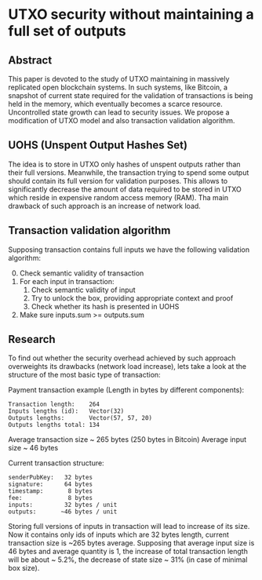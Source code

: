 # UTXO security without maintaining a full set of outputs

## Abstract

This paper is devoted to the study of UTXO maintaining in massively replicated open blockchain systems. 
In such systems, like Bitcoin, a snapshot of current state required for the validation of transactions is being held in 
the memory, which eventually becomes a scarce resource. Uncontrolled state growth can lead to security issues. We propose 
a modification of UTXO model and also transaction validation algorithm.

## UOHS (Unspent Output Hashes Set)

The idea is to store in UTXO only hashes of unspent outputs rather than their full versions. Meanwhile, the transaction 
trying to spend some output should contain its full version for validation purposes. This allows to significantly decrease 
the amount of data required to be stored in UTXO which reside in expensive random access memory (RAM). Tha main drawback 
of such approach is an increase of network load.

## Transaction validation algorithm

Supposing transaction contains full inputs we have the following validation algorithm:

0. Check semantic validity of transaction
1. For each input in transaction:
    1. Check semantic validity of input
    2. Try to unlock the box, providing appropriate context and proof
    3. Check whether its hash is presented in UOHS
4. Make sure inputs.sum >= outputs.sum

## Research

To find out whether the security overhead achieved by such approach overweights its drawbacks (network load increase), lets
take a look at the structure of the most basic type of transaction:

Payment transaction example (Length in bytes by different components):

    Transaction length:    264
    Inputs lengths (id):   Vector(32)
    Outputs lengths:       Vector(57, 57, 20)
    Outputs lengths total: 134

Average transaction size ~ 265 bytes (250 bytes in Bitcoin)
Average input size       ~ 46 bytes

Current transaction structure:

    senderPubKey:   32 bytes
    signature:      64 bytes
    timestamp:       8 bytes
    fee:             8 bytes
    inputs:         32 bytes / unit
    outputs:       ~46 bytes / unit

Storing full versions of inputs in transaction will lead to increase of its size. Now it contains only ids of inputs which are
32 bytes length, current transaction size is ~265 bytes average. Supposing that average input size is 46 bytes and average quantity
is 1, the increase of total transaction length will be about ~ 5.2%, the decrease of state size ~ 31% (in case of minimal box size).
